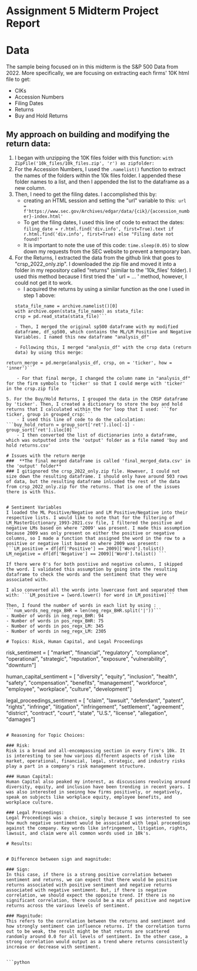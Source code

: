 # 

# Assignment 5 Midterm Project Report

# Data
The sample being focused on in this midterm is the S&P 500 Data from 2022. More specifically, we are focusing on extracting each firms' 10K html file to get: 
- CIKs
- Accession Numbers
- Filing Dates
- Returns
- Buy and Hold Returns

## My approach on building and modifying the return data: 
1. I began with unzipping the 10K files folder with this function: ```with ZipFile('10k_files/10k_files.zip', 'r') as zipfolder: ```
2. For the Accession Numbers, I used the ```.namelist()``` function to extract the names of the folders within the 10k files folder. I appended these folder names to a list, and then I appended the list to the dataframe as a new column. 
3. Then, I need to get the filing dates. I accomplished this by:
    - creating an HTML session and setting the "url" variable to this:``` url = f'https://www.sec.gov/Archives/edgar/data/{cik}/{accession_number}-index.html'```
    - To get the filing dates, I used this line of code to extract the dates: ```filing_date = r.html.find('div.info', first=True).text if r.html.find('div.info', first=True) else "Filing date not found!"```
    - It is important to note the use of this code: ```time.sleep(0.05)``` to slow down my requests from the SEC website to prevent a temporary ban. 
4. For the Returns, I extracted the data from the github link that goes to "crsp_2022_only.zip". I downloaded the zip file and moved it into a folder in my repository called "returns" (similar to the '10k_files' folder). I used this method because I first tried the ' url = ... ' method, however, I could not get it to work. 
    - I acquired the returns by using a similar function as the one I used in step 1 above: 
    ```with ZipFile('returns/crsp_2022_only.zip', 'r') as archive:
    stata_file_name = archive.namelist()[0]
    with archive.open(stata_file_name) as stata_file:
    crsp = pd.read_stata(stata_file)```

    - Then, I merged the original sp500 dataframe with my modified dataframe, df_sp500, which contains the ML/LM Positive and Negative Variables. I named this new dataframe "analysis_df"
    
    - Following this, I merged "analysis_df" with the crsp data (return data) by using this merge: 
```analysis_df.rename(columns={'Symbol_x': 'ticker'}, inplace=True)
return_merge = pd.merge(analysis_df, crsp, on = 'ticker', how = 'inner')```

    - For that final merge, I changed the column name in "analysis_df" for the firm symbols to 'ticker' so that I could merge with 'ticker' in the crsp.zip file
    
5. For the Buy/Hold Returns, I grouped the data in the CRSP dataframe by 'ticker'. Then, I created a dictionary to store the buy and hold returns that I calculated within the for loop that I used: ```for ticker, group in grouped_crsp:```
    - I used this line of code to do the calculation: ```buy_hold_return = group_sort['ret'].iloc[-1] - group_sort['ret'].iloc[0]```
    - I then converted the list of dictionaries into a dataframe, which was outputted into the 'output' folder as a file named 'buy and hold returns.csv'

# Issues with the return merge
###  **The final merged dataframe is called 'final_merged_data.csv' in the 'output' folder**
### I gitignored the crsp_2022_only.zip file. However, I could not size down the resulting dataframe. I should only have around 503 rows of data, but the resulting dataframe inlcuded the rest of the data from crsp_2022_only.zip for the returns. That is one of the issues there is with this. 
    

# Sentiment Variables
I loaded the ML Positive/Negative and LM Positive/Negative into their respective lists. I would like to note that for the filtering of LM_MasterDictionary_1993-2021.csv file, I filtered the positive and negative LMs based on where '2009' was present. I made this assumption because 2009 was only present on either the positive or negative columns, so I made a function that assigned the word in the row to a positive or negative list based on where 2009 was present: ```LM_positive = df[df['Positive'] == 2009]['Word'].tolist()
LM_negative = df[df['Negative'] == 2009]['Word'].tolist() ```

If there were 0's for both postiive and negative columns, I skipped the word. I validated this assumption by going into the resulting dataframe to check the words and the sentiment that they were associated with.

I also converted all the words into lowercase font and separated them with: ```LM_positive = [word.lower() for word in LM_positive]``` 

Then, I found the number of words in each list by using : ```num_words_neg_regx_BHR = len(neg_regx_BHR.split('|'))```
- Number of words in neg_regx_BHR: 94
- Number of words in pos_regx_BHR: 75
- Number of words in pos_regx_LM: 345
- Number of words in neg_regx_LM: 2305

# Topics: Risk, Human Capital, and Legal Proceedings
```
risk_sentiment = [
    "market",
    "financial",
    "regulatory",
    "compliance",
    "operational",
    "strategic",
    "reputation",
    "exposure",
    "vulnerability",
    "downturn"]

human_capital_sentiment = [
    "diversity",
    "equity",
    "inclusion",
    "health",
    "safety",
    "compensation",
    "benefits",
    "management",
    "workforce",
    "employee",
    "workplace",
    "culture",
    "development"]

legal_proceedings_sentiment = [
    "claim",
    "lawsuit",
    "defendant",
    "patent",
    "rights",
    "infringe",
    "litigation",
    "infringement",
    "settlement",
    "agreement",
    "district",
    "contract",
    "court",
    "state",
    "U.S.",
    "license",
    "allegation",
    "damages"]
```

# Reasoning for Topic Choices: 

### Risk: 
Risk is a broad and all-encompassing section in every firm's 10k. It is interesting to see how various different aspects of risk like market, operational, financial, legal, strategic, and industry risks play a part in a company's risk management structure. 

### Human Capital:
Human Capital also peaked my interest, as discussions revolving around diversity, equity, and inclusion have been trending in recent years. I was also interested in seeinng how firms positively, or negatively, speak on subjects like workplace equity, employee benefits, and workplace culture. 

### Legal Proceedings:
Legal Proceedings was a choice, simply because I was interested to see how much negative sentiment would be associated with legal proceedings against the company. Key words like infringement, litigation, rights, lawsuit, and claim were all common words used in 10k's. 

# Results:


# Difference between sign and magnitude: 

### Sign: 
In this case, if there is a strong positive correlation between sentiment and returns, we can expect that there would be positive returns associated with positive sentiment and negative returns associated with negative sentiment. But, if there is negative correlation, we should expect the opposite trend. If there is no significant correlation, there could be a mix of positive and negative returns across the various levels of sentiment. 

### Magnitude:
This refers to the correlation between the returns and sentiment and how strongly sentiment can influence returns. If the correlation turns out to be weak, the result might be that returns are scattered randomly around 0.0 for all levels of sentiment. In the other case, a strong correlation would output as a trend where returns consistently increase or decrease with sentiment. 


```python

```
